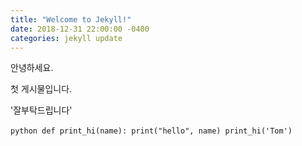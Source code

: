 ```yaml
---
title: "Welcome to Jekyll!"
date: 2018-12-31 22:00:00 -0400
categories: jekyll update
---
```


안녕하세요.

첫 게시물입니다. 

'잘부탁드립니다'

​```python
def print_hi(name):
  print("hello", name)
print_hi('Tom')
​```
